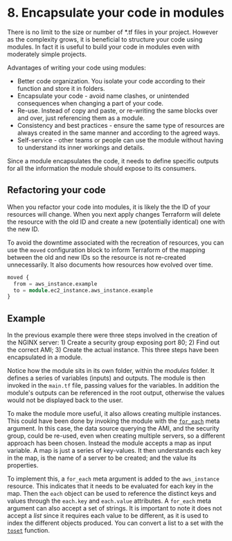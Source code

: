 # 8. Encapsulate your code in modules

There is no limit to the size or number of *.tf files in your project. However as the complexity grows, it is beneficial to structure your code using modules. In fact it is useful to build your code in modules even with moderately simple projects.

Advantages of writing your code using modules:
- Better code organization. You isolate your code according to their function and store it in folders.
- Encapsulate your code - avoid name clashes, or unintended consequences when changing a part of your code.
- Re-use. Instead of copy and paste, or re-writing the same blocks over and over, just referencing them as a module. 
- Consistency and best practices - ensure the same type of resources are always created in the same manner and according to the agreed ways.
- Self-service - other teams or people can use the module without having to understand its inner workings and details.

Since a module encapsulates the code, it needs to define specific outputs for all the information the module should expose to its consumers. 

## Refactoring your code

When you refactor your code into modules, it is likely the the ID of your resources will change.  When you next apply changes Terraform will delete the resource with the old ID and create a new (potentially identical) one with the new ID.

To avoid the downtime associated with the recreation of resources, you can use the `moved` configuration block to inform Terraform of the mapping between the old and new IDs so the resource is not re-created unnecessarily. It also documents how resources how evolved over time.

```terraform
moved {
  from = aws_instance.example
  to = module.ec2_instance.aws_instance.example
}
```

## Example

In the previous example there were three steps involved in the creation of the NGINX server: 1) Create a security group exposing port 80; 2) Find out the correct AMI; 3) Create the actual instance. This three steps have been encapsulated in a module.

Notice how the module sits in its own folder, within the *modules* folder. It defines a series of variables (inputs) and outputs. The module is then invoked in the `main.tf` file, passing values for the variables. In addition the module's outputs can be referenced in the root output, otherwise the values would not be displayed back to the user.

To make the module more useful, it also allows creating multiple instances. This could have been done by invoking the module with the [`for_each`](https://developer.hashicorp.com/terraform/language/meta-arguments/for_each) meta argument. In this case, the data source querying the AMI, and the security group, could be re-used, even when creating multiple servers, so a different approach has been chosen.
Instead the module accepts a map as input variable. A map is just a series of key-values. It then understands each key in the map, is the name of a server to be created; and the value its properties.

To implement this, a `for_each` meta argument is added to the `aws_instance` resource. This indicates that it needs to be evaluated for each key in the map. Then the `each` object can be used to reference the distinct keys and values through the `each.key` and `each.value` attributes.
A `for_each` meta argument can also accept a set of strings. It is important to note it does not accept a *list* since it requires each value to be different, as it is used to index the different objects produced. You can convert a list to a set with the [`toset`](https://developer.hashicorp.com/terraform/language/meta-arguments/for_each#using-sets) function.
